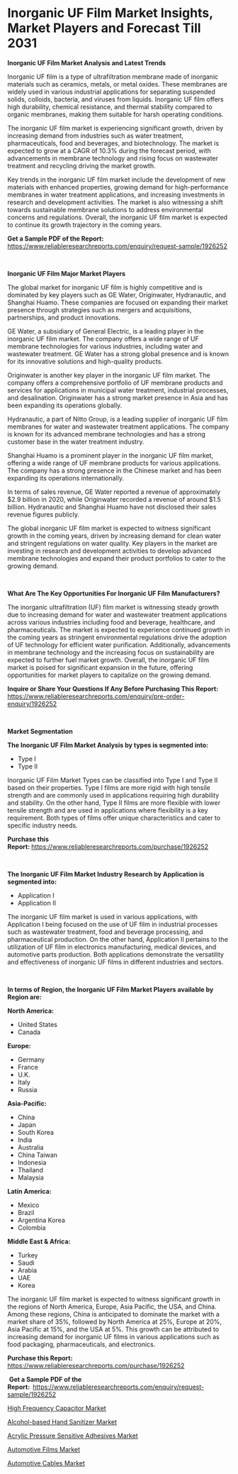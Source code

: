 <p><h1>Inorganic UF Film Market Insights, Market Players and Forecast Till 2031</h1></p><p><strong>Inorganic UF Film Market Analysis and Latest Trends</strong></p>
<p><p>Inorganic UF film is a type of ultrafiltration membrane made of inorganic materials such as ceramics, metals, or metal oxides. These membranes are widely used in various industrial applications for separating suspended solids, colloids, bacteria, and viruses from liquids. Inorganic UF film offers high durability, chemical resistance, and thermal stability compared to organic membranes, making them suitable for harsh operating conditions.</p><p>The inorganic UF film market is experiencing significant growth, driven by increasing demand from industries such as water treatment, pharmaceuticals, food and beverages, and biotechnology. The market is expected to grow at a CAGR of 10.3% during the forecast period, with advancements in membrane technology and rising focus on wastewater treatment and recycling driving the market growth.</p><p>Key trends in the inorganic UF film market include the development of new materials with enhanced properties, growing demand for high-performance membranes in water treatment applications, and increasing investments in research and development activities. The market is also witnessing a shift towards sustainable membrane solutions to address environmental concerns and regulations. Overall, the inorganic UF film market is expected to continue its growth trajectory in the coming years.</p></p>
<p><strong>Get a Sample PDF of the Report:&nbsp;</strong> <a href="https://www.reliableresearchreports.com/enquiry/request-sample/1926252">https://www.reliableresearchreports.com/enquiry/request-sample/1926252</a></p>
<p>&nbsp;</p>
<p><strong>Inorganic UF Film Major Market Players</strong></p>
<p><p>The global market for inorganic UF film is highly competitive and is dominated by key players such as GE Water, Originwater, Hydranautic, and Shanghai Huamo. These companies are focused on expanding their market presence through strategies such as mergers and acquisitions, partnerships, and product innovations.</p><p>GE Water, a subsidiary of General Electric, is a leading player in the inorganic UF film market. The company offers a wide range of UF membrane technologies for various industries, including water and wastewater treatment. GE Water has a strong global presence and is known for its innovative solutions and high-quality products.</p><p>Originwater is another key player in the inorganic UF film market. The company offers a comprehensive portfolio of UF membrane products and services for applications in municipal water treatment, industrial processes, and desalination. Originwater has a strong market presence in Asia and has been expanding its operations globally.</p><p>Hydranautic, a part of Nitto Group, is a leading supplier of inorganic UF film membranes for water and wastewater treatment applications. The company is known for its advanced membrane technologies and has a strong customer base in the water treatment industry.</p><p>Shanghai Huamo is a prominent player in the inorganic UF film market, offering a wide range of UF membrane products for various applications. The company has a strong presence in the Chinese market and has been expanding its operations internationally.</p><p>In terms of sales revenue, GE Water reported a revenue of approximately $2.9 billion in 2020, while Originwater recorded a revenue of around $1.5 billion. Hydranautic and Shanghai Huamo have not disclosed their sales revenue figures publicly. </p><p>The global inorganic UF film market is expected to witness significant growth in the coming years, driven by increasing demand for clean water and stringent regulations on water quality. Key players in the market are investing in research and development activities to develop advanced membrane technologies and expand their product portfolios to cater to the growing demand.</p></p>
<p>&nbsp;</p>
<p><strong>What Are The Key Opportunities For Inorganic UF Film Manufacturers?</strong></p>
<p><p>The inorganic ultrafiltration (UF) film market is witnessing steady growth due to increasing demand for water and wastewater treatment applications across various industries including food and beverage, healthcare, and pharmaceuticals. The market is expected to experience continued growth in the coming years as stringent environmental regulations drive the adoption of UF technology for efficient water purification. Additionally, advancements in membrane technology and the increasing focus on sustainability are expected to further fuel market growth. Overall, the inorganic UF film market is poised for significant expansion in the future, offering opportunities for market players to capitalize on the growing demand.</p></p>
<p><strong>Inquire or Share Your Questions If Any Before Purchasing This Report:</strong> <a href="https://www.reliableresearchreports.com/enquiry/pre-order-enquiry/1926252">https://www.reliableresearchreports.com/enquiry/pre-order-enquiry/1926252</a></p>
<p>&nbsp;</p>
<p><strong>Market Segmentation</strong></p>
<p><strong>The Inorganic UF Film Market Analysis by types is segmented into:</strong></p>
<p><ul><li>Type I</li><li>Type II</li></ul></p>
<p><p>Inorganic UF Film Market Types can be classified into Type I and Type II based on their properties. Type I films are more rigid with high tensile strength and are commonly used in applications requiring high durability and stability. On the other hand, Type II films are more flexible with lower tensile strength and are used in applications where flexibility is a key requirement. Both types of films offer unique characteristics and cater to specific industry needs.</p></p>
<p><strong>Purchase this Report:&nbsp;</strong><a href="https://www.reliableresearchreports.com/purchase/1926252">https://www.reliableresearchreports.com/purchase/1926252</a></p>
<p>&nbsp;</p>
<p><strong>The Inorganic UF Film Market Industry Research by Application is segmented into:</strong></p>
<p><ul><li>Application I</li><li>Application II</li></ul></p>
<p><p>The inorganic UF film market is used in various applications, with Application I being focused on the use of UF film in industrial processes such as wastewater treatment, food and beverage processing, and pharmaceutical production. On the other hand, Application II pertains to the utilization of UF film in electronics manufacturing, medical devices, and automotive parts production. Both applications demonstrate the versatility and effectiveness of inorganic UF films in different industries and sectors.</p></p>
<p>&nbsp;</p>
<p><strong>In terms of Region, the Inorganic UF Film Market Players available by Region are:</strong></p>
<p>
    <p> <strong> North America: </strong>
        <ul>
            <li>United States</li>
            <li>Canada</li>
        </ul>
        </p> 
    <p> <strong> Europe: </strong>
        <ul>
            <li>Germany</li>
            <li>France</li>
            <li>U.K.</li>
            <li>Italy</li>
            <li>Russia</li>
        </ul>
        </p> 
    <p> <strong> Asia-Pacific: </strong>
        <ul>
            <li>China</li>
            <li>Japan</li>
            <li>South Korea</li>
            <li>India</li>
            <li>Australia</li>
            <li>China Taiwan</li>
            <li>Indonesia</li>
            <li>Thailand</li>
            <li>Malaysia</li>
        </ul>
        </p> 
    <p> <strong> Latin America: </strong>
        <ul>
            <li>Mexico</li>
            <li>Brazil</li>
            <li>Argentina Korea</li>
            <li>Colombia</li>
        </ul>
        </p> 
    <p> <strong> Middle East & Africa: </strong>
        <ul>
            <li>Turkey</li>
            <li>Saudi</li>
            <li>Arabia</li>
            <li>UAE</li>
            <li>Korea</li>
        </ul>
    </p>
    </p>
<p><p>The inorganic UF film market is expected to witness significant growth in the regions of North America, Europe, Asia Pacific, the USA, and China. Among these regions, China is anticipated to dominate the market with a market share of 35%, followed by North America at 25%, Europe at 20%, Asia Pacific at 15%, and the USA at 5%. This growth can be attributed to increasing demand for inorganic UF films in various applications such as food packaging, pharmaceuticals, and electronics.</p></p>
<p><strong>Purchase this Report: </strong><a href="https://www.reliableresearchreports.com/purchase/1926252">https://www.reliableresearchreports.com/purchase/1926252</a></p>
<p>&nbsp;<strong>Get a Sample PDF of the Report:&nbsp;&nbsp;</strong><a href="https://www.reliableresearchreports.com/enquiry/request-sample/1926252">https://www.reliableresearchreports.com/enquiry/request-sample/1926252</a></p>
<p><strong></strong></p>
<p><p><a href="https://view.publitas.com/reportprime-1/high-frequency-capacitor-market-size-growth-outlook-from-2024-to-2031-projecting-at-markets-trends-analysis-by-application-regional-outlook-and-revenue/">High Frequency Capacitor Market</a></p><p><a href="https://unruly-ladybug-44b.notion.site/Alcohol-based-Hand-Sanitizer-Market-Size-Share-Trends-Analysis-Report-By-Application-Regional-Ou-0ab6ce5eef244278abbf40a55e8a0667">Alcohol-based Hand Sanitizer Market</a></p><p><a href="https://view.publitas.com/reportprime-1/acrylic-pressure-sensitive-adhesives-market-research-report-the-key-to-successful-business-strategy-forecasted-for-period-from-2024-2031/">Acrylic Pressure Sensitive Adhesives Market</a></p><p><a href="https://cat-emmental-94b.notion.site/Automotive-Films-Market-Size-2024-2031-Global-Industrial-Analysis-Key-Geographical-Regions-Marke-adcdcd36756e4d1f98f17fd8b7dac781">Automotive Films Market</a></p><p><a href="https://silk-columnist-571.notion.site/Automotive-Cables-Market-Size-Market-Trends-and-Growth-Outlook-forecasted-for-period-from-2024-to--1c73479a2aac43bcad74655f1df7521a">Automotive Cables Market</a></p></p>